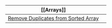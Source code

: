 
| [[Arrays]]                                                                                                                    |     |
| ----------------------------------------------------------------------------------------------------------------------------- | --- |
| [Remove Duplicates from Sorted Array](https://leetcode.com/explore/interview/card/top-interview-questions-easy/92/array/727/) |     |
